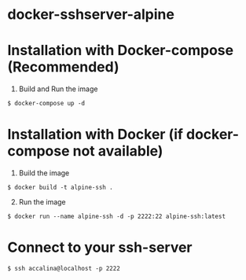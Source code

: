 # docker-sshserver-alpine


# Installation with Docker-compose (Recommended)
1. Build and Run the image 
```
$ docker-compose up -d
```

# Installation with Docker (if docker-compose not available)
1. Build the image 
```
$ docker build -t alpine-ssh .
```

2. Run the image
```
$ docker run --name alpine-ssh -d -p 2222:22 alpine-ssh:latest
```

# Connect to your ssh-server
```
$ ssh accalina@localhost -p 2222
```